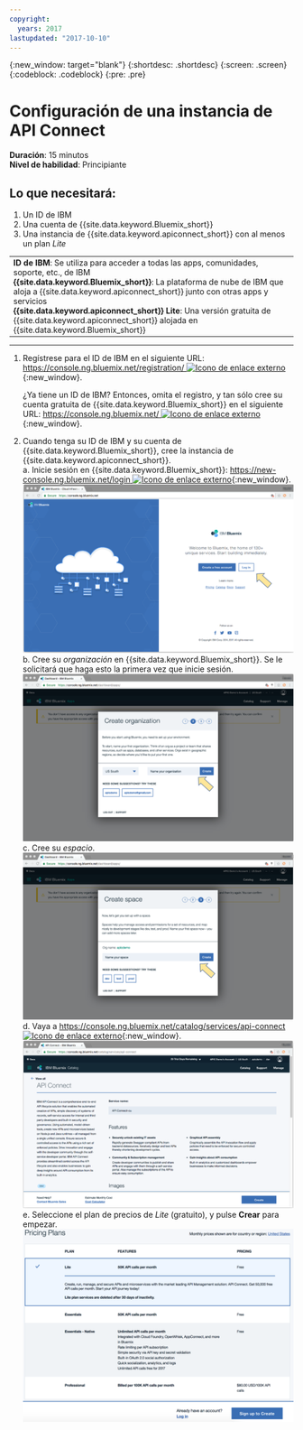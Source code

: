 ```yaml
---
copyright:
  years: 2017
lastupdated: "2017-10-10"
---
```


{:new_window: target="blank"}
{:shortdesc: .shortdesc}
{:screen: .screen}
{:codeblock: .codeblock}
{:pre: .pre}

# Configuración de una instancia de API Connect
**Duración**: 15 minutos  
**Nivel de habilidad**: Principiante  


## Lo que necesitará:
1. Un ID de IBM
2. Una cuenta de {{site.data.keyword.Bluemix_short}}
3. Una instancia de {{site.data.keyword.apiconnect_short}} con al menos un plan _Lite_


<table>
  <tr><td><b>ID de IBM</b>: Se utiliza para acceder a todas las apps, comunidades, soporte, etc., de IBM
    <br>
    <b>{{site.data.keyword.Bluemix_short}}</b>: La plataforma de nube de IBM que aloja a {{site.data.keyword.apiconnect_short}} junto con otras apps y servicios<br>
    <b>{{site.data.keyword.apiconnect_short}} Lite</b>: Una versión gratuita de {{site.data.keyword.apiconnect_short}} alojada en {{site.data.keyword.Bluemix_short}}</td></tr>
  </table>  


---


1. Regístrese para el ID de IBM en el siguiente URL: [https://console.ng.bluemix.net/registration/ ![Icono de enlace externo](../../../icons/launch-glyph.svg "Icono de enlace externo")](https://console.ng.bluemix.net/registration/){:new_window}.

	¿Ya tiene un ID de IBM? Entonces, omita el registro, y tan sólo cree su cuenta gratuita de {{site.data.keyword.Bluemix_short}} en el siguiente URL: [https://console.ng.bluemix.net/ ![Icono de enlace externo](../../../icons/launch-glyph.svg "Icono de enlace externo")](https://console.ng.bluemix.net/){:new_window}.  

2. Cuando tenga su ID de IBM y su cuenta de {{site.data.keyword.Bluemix_short}}, cree la instancia de {{site.data.keyword.apiconnect_short}}.  
  a. Inicie sesión en {{site.data.keyword.Bluemix_short}}: [https://new-console.ng.bluemix.net/login ![Icono de enlace externo](../../../icons/launch-glyph.svg "Icono de enlace externo")](https://new-console.ng.bluemix.net/login){:new_window}.  
  ![](images/prereqs-1.png)  
  b. Cree su _organización_ en {{site.data.keyword.Bluemix_short}}. Se le solicitará que haga esto la primera vez que inicie sesión.  
  ![](images/prereqs-2.png)
  c. Cree su _espacio_.  
  ![](images/prereqs-3.png)
  d. Vaya a [https://console.ng.bluemix.net/catalog/services/api-connect ![Icono de enlace externo](../../../icons/launch-glyph.svg "Icono de enlace externo")](https://console.ng.bluemix.net/catalog/services/api-connect){:new_window}.  
  ![](images/prereqs-4.png)  
  e. Seleccione el plan de precios de _Lite_ (gratuito), y pulse **Crear** para empezar.  
  ![](images/lite-plan.png)  
